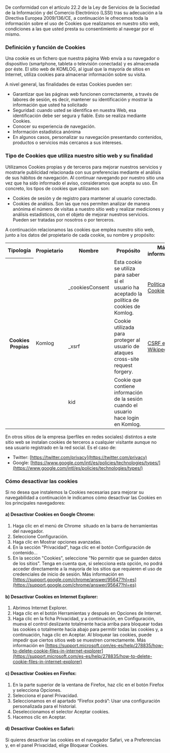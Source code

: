 De conformidad con el artículo 22.2 de la Ley de Servicios de la Sociedad de la Información y del Comercio Electrónico (LSSI) tras su adecuación a la Directiva Europea 2009/136/CE, a continuación le ofrecemos toda la información sobre el uso de Cookies que realizamos en nuestro sitio web, condiciones a las que usted presta su consentimiento al navegar por el mismo. 

### Definición y función de Cookies

Una cookie es un fichero que nuestra página Web envía a su navegador o dispositivo (smartphone, tableta o televisión conectada) y es almacenada por éste. El sitio web de KOMLOG, al igual que la mayoría de sitios en Internet, utiliza cookies para almacenar información sobre su visita. 

A nivel general, las finalidades de estas Cookies pueden ser:

- Garantizar que las páginas web funcionen correctamente, a través de labores de sesión, es decir, mantener su identificación y mostrar la información que usted ha solicitado
- Seguridad: cuando usted se identifica en nuestra Web, esa identificación debe ser segura y fiable. Esto se realiza mediante Cookies.
- Conocer su experiencia de navegación.
- Información estadística anónima
- En algunos casos, personalizar su navegación presentando contenidos, productos o servicios más cercanos a sus intereses.


### Tipo de Cookies que utiliza nuestro sitio web y su finalidad

Utilizamos Cookies propias y de terceros para mejorar nuestros servicios y mostrarle publicidad relacionada con sus preferencias mediante el análisis de sus hábitos de navegación. Al continuar navegando por nuestro sitio una vez que ha sido informado el aviso, consideramos que acepta su uso. En concreto, los tipos de cookies que utilizamos son:
- Cookies de sesión y de registro para mantener al usuario conectado.
- Cookies de análisis. Son las que nos permiten analizar de manera anónima el número de visitas a nuestro sitio web y realizar mediciones y análisis estadísticos, con el objeto de mejorar nuestros servicios. Pueden ser tratadas por nosotros o por terceros.


A continuación relacionamos las cookies que emplea nuestro sitio web, junto a los datos del propietario de cada cookie, su nombre y propósito:

<div class="panel panel-default">
<table class="table">
  <tbody>
    <tr>
      <th>Tipología</th>
      <th>Propietario</th>
      <th>Nombre</th>
      <th>Propósito</th>
      <th>Más información</th>
    </tr>
    <tr>
      <th rowspan="3">Cookies Propias</th>
      <td rowspan="3">Komlog</td>
      <td>_cookiesConsent</td>
      <td>Esta cookie se utiliza para saber si el usuario ha aceptado la política de cookies de Komlog.</td>
      <td><a href="/cookies">Politica de Cookies</a></td>
    </tr>
    <tr>
      <td>_xsrf</td>
      <td>Cookie utilizada para proteger al usuario de ataques cross-site request forgery.</td>
      <td><a href="https://es.wikipedia.org/wiki/Cross-site_request_forgery">CSRF en Wikipedia</a></td>
    </tr>
    <tr>
      <td>kid</td>
      <td>Cookie que contiene información de la sesión cuando el usuario hace login en Komlog.</td>
      <td></td>
    </tr>
  </tbody>
</table>
</div>

En otros sitios de la empresa (perfiles en redes sociales) distintos a este sitio web se instalan cookies de terceros a cualquier visitante aunque no sea usuario registrado en la red social. Es el caso de:
- Twitter: [https://twitter.com/privacy](https://twitter.com/privacy)
- Google: [https://www.google.com/intl/es/policies/technologies/types/](https://www.google.com/intl/es/policies/technologies/types/)

### Cómo desactivar las cookies

Si no desea que instalemos la Cookies necesarias para mejorar su navegabilidad a continuación le indicamos cómo desactivar las Cookies en los principales navegadores:

#### a) Desactivar Cookies en Google Chrome:

1. Haga clic en el menú de Chrome  situado en la barra de herramientas del navegador.
2. Seleccione Configuración.
3. Haga clic en Mostrar opciones avanzadas.
4. En la sección "Privacidad", haga clic en el botón Configuración de contenido...
5. En la sección "Cookies", seleccione "No permitir que se guarden datos de los sitios". Tenga en cuenta que, si selecciona esta opción, no podrá acceder directamente a la mayoría de los sitios que requieren el uso de credenciales de inicio de sesión.
Más información en [https://support.google.com/chrome/answer/95647?hl=es](https://support.google.com/chrome/answer/95647?hl=es)


#### b) Desactivar Cookies en Internet Explorer:

1. Abrimos Internet Explorer.
2. Haga clic en el botón Herramientas y después en Opciones de Internet.
3. Haga clic en la ficha Privacidad, y a continuación, en Configuración, mueva el control deslizante totalmente hacia arriba para bloquear todas las cookies o totalmente hacia abajo para permitir todas las cookies y, a continuación, haga clic en Aceptar.
Al bloquear las cookies, puede impedir que ciertos sitios web se muestren correctamente.
Más información en [https://support.microsoft.com/es-es/help/278835/how-to-delete-cookie-files-in-internet-explorer](https://support.microsoft.com/es-es/help/278835/how-to-delete-cookie-files-in-internet-explorer)

#### c) Desactivar Cookies en Firefox:

1. En la parte superior de la ventana de Firefox, haz clic en el botón Firefox y selecciona Opciones.
2. Selecciona el panel Privacidad.
3. Seleccionamos en el apartado “Firefox podrá”: Usar una configuración personalizada para el historial.
4. Deseleccionamos el selector Aceptar cookies.
5. Hacemos clic en Aceptar.

#### d) Desactivar Cookies en Safari:

Si quieres desactivar las cookies en el navegador Safari, ve a Preferencias y, en el panel Privacidad, elige Bloquear Cookies.

